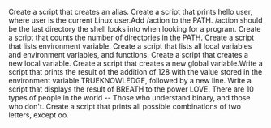 Create a script that creates an alias. Create a script that prints hello user, where user is the current Linux user.Add /action to the PATH. /action should be the last directory the shell looks into when looking for a program. Create a script that counts the number of directories in the PATH. Create a script that lists environment variable. Create a script that lists all local variables and environment variables, and functions. Create a script that creates a new local variable. Create a script that creates a new global variable.Write a script that prints the result of the addition of 128 with the value stored in the environment variable TRUEKNOWLEDGE, followed by a new line. Write a script that displays the result of BREATH to the power LOVE. There are 10 types of people in the world -- Those who understand binary, and those who don't. Create a script that prints all possible combinations of two letters, except oo.
